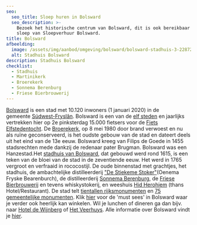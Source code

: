 ```yaml
---
seo:
  seo_title: Sloep huren in Bolsward
  seo_description: >-
    Bezoek het historische centrum van Bolsward, dit is ook bereikbaar met een
    sloep van Sloepverhuur Bolsward.
title: Bolsward
afbeelding:
  image: /assets/img/aanbod/omgeving/bolsward/bolsward-stadhuis-3-2287291456.jpeg
  alt: Stadhuis Bolsward
description: Stadhuis Bolsward
checklist:
  - Stadhuis
  - Martinikerk
  - Broerekerk
  - Sonnema Berenburg
  - Friese Bierbrouwerij
---
```


<a target="_blank" rel="noopener" href="https://www.bolsward.nl">Bolsward</a> is een stad met 10.120 inwoners (1 januari 2020) in de gemeente&nbsp;<a target="_blank" rel="noopener" href="https://nl.wikipedia.org/wiki/S%C3%BAdwest-Frysl%C3%A2n">S&uacute;dwest-Frysl&acirc;n</a>. Bolsward is een van de&nbsp;<a target="_blank" rel="noopener" href="https://nl.wikipedia.org/wiki/Friese_elf_steden">elf steden</a>&nbsp;en jaarlijks vertrekken hier op 2e pinksterdag 15.000 fietsers voor de <a target="_blank" rel="noopener" href="https://www.fietselfstedentocht.frl">Fiets Elfstedentocht</a>. De&nbsp;<a target="_blank" rel="noopener" href="https://nl.wikipedia.org/wiki/Broerekerk_(Bolsward)">Broerekerk</a>, op 8 mei 1980 door brand verwoest en nu als ruïne geconserveerd, is het oudste gebouw van de stad en dateert deels uit het eind van de 13e eeuw. Bolsward kreeg van Filips de Goede in 1455 stadsrechten mede dankzij de redenaar pater Brugman. Bolsward was een Hanzestad.Het&nbsp;<a target="_blank" rel="noopener" href="https://nl.wikipedia.org/wiki/Stadhuis_van_Bolsward">stadhuis van Bolsward</a>, dat gebouwd werd rond 1615, is een teken van de bloei van de stad in de zeventiende eeuw. Het werd in 1765 vergroot en verfraaid in rococostijl. De oude binnenstad met grachtjes, het stadhuis, de ambachtelijke distilleerderij <a target="_blank" rel="noopener" href="http://destiekemestoker.nl">"De Stiekeme Stoker"</a>(Oenema Fryske Bearenburch), de distilleerderij&nbsp;<a target="_blank" rel="noopener" href="https://nl.wikipedia.org/wiki/Sonnema_Berenburg">Sonnema Berenburg</a>, de [Friese Bierbrouwerij](https://www.usheit.com) en tevens whiskystokerij, en weeshuis <a target="_blank" rel="noopener" href="https://hotelhetweeshuis.nl">Hid Herohiem</a> (thans Hotel/Restaurant). De stad telt&nbsp;<a target="_blank" rel="noopener" href="https://nl.wikipedia.org/wiki/Lijst_van_rijksmonumenten_in_Bolsward">tientallen rijksmonumenten</a>&nbsp;en&nbsp;<a target="_blank" rel="noopener" href="https://nl.wikipedia.org/wiki/Lijst_van_gemeentelijke_monumenten_in_Bolsward">75 gemeentelijke monumenten</a>. Klik [hier](https://www.bolsward.nl/onderwerpen/top-11-must-sees)&nbsp;voor de 'must sees' in Bolsward waar je verder ook heerlijk kan winkelen. Wil je lunchen of dineren ga dan bijv. naar <a target="_blank" rel="noopener" href="https://wijnbergbolsward.nl">Hotel de Wijnberg</a>&nbsp;of <a target="_blank" rel="noopener" href="https://www.hetveerhuysbolsward.nl">Het Veerhuys</a>. Alle informatie over Bolsward vindt je [hier](https://www.bolsward.nl).

